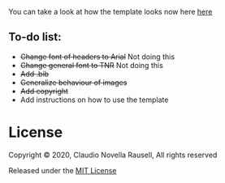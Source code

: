 You can take a look at how the template looks now here [here](https://github.com/nrclaudio/uu-template/blob/master/rendered.pdf)

## To-do list:

- ~~Change font of headers to Arial~~ Not doing this
- ~~Change general font to TNR~~ Not doing this
- ~~Add .bib~~
- ~~Generalize behaviour of images~~
- ~~Add copyright~~
- Add instructions on how to use the template

# License

Copyright © 2020, Claudio Novella Rausell, All rights reserved 

Released under the [MIT License](LICENSE)

